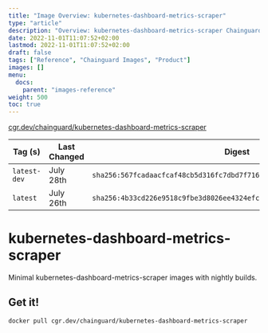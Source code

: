 ```yaml
---
title: "Image Overview: kubernetes-dashboard-metrics-scraper"
type: "article"
description: "Overview: kubernetes-dashboard-metrics-scraper Chainguard Image"
date: 2022-11-01T11:07:52+02:00
lastmod: 2022-11-01T11:07:52+02:00
draft: false
tags: ["Reference", "Chainguard Images", "Product"]
images: []
menu:
  docs:
    parent: "images-reference"
weight: 500
toc: true
---
```


[cgr.dev/chainguard/kubernetes-dashboard-metrics-scraper](https://github.com/chainguard-images/images/tree/main/images/kubernetes-dashboard-metrics-scraper)

| Tag (s)       | Last Changed | Digest                                                                    |
|---------------|--------------|---------------------------------------------------------------------------|
|  `latest-dev` | July 28th    | `sha256:567fcadaacfcaf48cb5d316fc7dbd7f716c1980b6b9745b2a3e9a663e86d9900` |
|  `latest`     | July 26th    | `sha256:4b33cd226e9518c9fbe3d8026ee4324efcc8d5105772caf3085ea7655248438c` |

# kubernetes-dashboard-metrics-scraper

Minimal kubernetes-dashboard-metrics-scraper images with nightly builds.

## Get it!

```shell
docker pull cgr.dev/chainguard/kubernetes-dashboard-metrics-scraper
```
